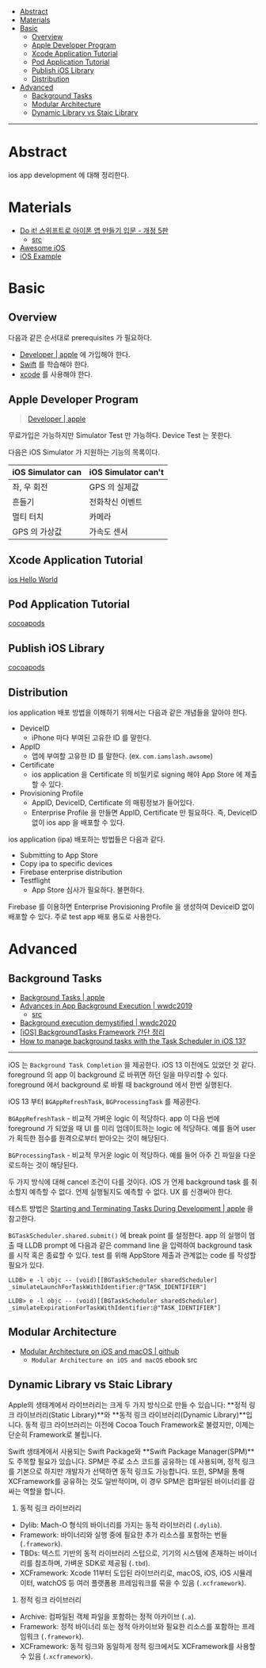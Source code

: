 - [Abstract](#abstract)
- [Materials](#materials)
- [Basic](#basic)
  - [Overview](#overview)
  - [Apple Developer Program](#apple-developer-program)
  - [Xcode Application Tutorial](#xcode-application-tutorial)
  - [Pod Application Tutorial](#pod-application-tutorial)
  - [Publish iOS Library](#publish-ios-library)
  - [Distribution](#distribution)
- [Advanced](#advanced)
  - [Background Tasks](#background-tasks)
  - [Modular Architecture](#modular-architecture)
  - [Dynamic Library vs Staic Library](#dynamic-library-vs-staic-library)

----

# Abstract

ios app development 에 대해 정리한다.

# Materials

* [ Do it! 스위프트로 아이폰 앱 만들기 입문 - 개정 5판](http://www.yes24.com/Product/Goods/96825837)
  * [src](https://github.com/doitswift/example)
* [Awesome iOS](https://github.com/vsouza/awesome-ios)
* [iOS Example](https://iosexample.com/)

# Basic

## Overview

다음과 같은 순서대로 prerequisites 가 필요하다.

* [Developer | apple](https://developer.apple.com/account/) 에 가입해야 한다.
* [Swift](/swift/README.md) 를 학습해야 한다.
* [xcode](/xcode/README.md) 를 사용해야 한다.

## Apple Developer Program

> [Developer | apple](https://developer.apple.com/account/)

무료가입은 가능하지만 Simulator Test 만 가능하다. Device Test 는 못한다.

다음은 iOS Simulator 가 지원하는 기능의 목록이다. 

| iOS Simulator can | iOS Simulator can't |
|---|---|
| 좌, 우 회전 | GPS 의 실제값 |
| 흔들기 | 전화착신 이벤트 |
| 멀티 터치 | 카메라 |
| GPS 의 가상값 | 가속도 센서 |

## Xcode Application Tutorial

[ios Hello World](iosappdevelopment_helloworld.md)

## Pod Application Tutorial

[cocoapods](/cocoapods/README.md#using-pod-application-create)

## Publish iOS Library

[cocoapods](/cocoapods/README.md#using-pod-lib-create)

## Distribution

ios application 배포 방법을 이해하기 위해서는 다음과 같은 개념들을 알아야 한다.

* DeviceID
  * iPhone 마다 부여된 고유한 ID 를 말한다.
* AppID
  * 앱에 부여할 고유한 ID 를 말한다. (ex. `com.iamslash.awsome`)
* Certificate
  * ios application 을 Certificate 의 비밀키로 signing 해야 App Store 에 제출할
    수 있다. 
* Provisioning Profile
  * AppID, DeviceID, Certificate 의 매핑정보가 들어있다.
  * Enterprise Profile 을 만들면 AppID, Certificate 만 필요하다. 즉, DeviceID
    없이 ios app 을 배포할 수 있다.

ios application (ipa) 배포하는 방법들은 다음과 같다.

* Submitting to App Store 
* Copy ipa to specific devices
* Firebase enterprise distribution
* Testflight
  * App Store 심사가 필요하다. 불편하다.

Firebase 를 이용하면 Enterprise Provisioning Profile 을 생성하여 DeviceID 없이
배포할 수 있다. 주로 test app 배포 용도로 사용한다.

# Advanced

## Background Tasks

* [Background Tasks | apple](https://developer.apple.com/documentation/backgroundtasks)
* [Advances in App Background Execution | wwdc2019](https://developer.apple.com/videos/play/wwdc2019/707/)
  * [src](https://developer.apple.com/documentation/backgroundtasks/refreshing_and_maintaining_your_app_using_background_tasks)
* [Background execution demystified | wwdc2020](https://developer.apple.com/videos/play/wwdc2020/10063)
* [[iOS] BackgroundTasks Framework 간단 정리](https://lemon-dev.tistory.com/entry/iOS-BackgroundTask-Framework-%EA%B0%84%EB%8B%A8-%EC%A0%95%EB%A6%AC)
* [How to manage background tasks with the Task Scheduler in iOS 13?](https://snow.dog/blog/how-to-manage-background-tasks-with-the-task-scheduler-in-ios-13)

----

iOS 는 `Background Task Completion` 을 제공한다. iOS 13 이전에도 있었던 것 같다.
foreground 의 app 이 background 로 바뀌면 하던 일을 마무리할 수 있다. foreground
에서 background 로 바뀔 때 background 에서 한번 실행된다.

iOS 13 부터 `BGAppRefreshTask`, `BGProcessingTask` 를 제공한다. 

`BGAppRefreshTask` - 비교적 가벼운 logic 이 적당하다. app 이 다음 번에
foreground 가 되었을 때 UI 를 미리 업데이트하는 logic 에 적당하다. 예를 들어
user 가 획득한 점수를 원격으로부터 받아오는 것이 해당된다.

`BGProcessingTask` - 비교적 무거운 logic 이 적당하다. 예를 들어 아주 긴 파일을
다운로드하는 것이 해당된다. 

두 가지 방식에 대해 cancel 조건이 다를 것이다. iOS 가 언제 background task 를
취소할지 예측할 수 없다. 언제 실행될지도 예측할 수 없다. UX 를 신경써야 한다.

테스트 방법은 [Starting and Terminating Tasks During Development |
apple](https://developer.apple.com/documentation/backgroundtasks/starting_and_terminating_tasks_during_development)
을 참고한다. 

`BGTaskScheduler.shared.submit()` 에 break point 를 설정한다. app 의 실행이 멈출
때 LLDB prompt 에 다음과 같은 command line 을 입력하여 background task 를 시작
혹은 종료할 수 있다. test 를 위해 AppStore 제출과 관계없는 code 를 작성할 필요가 있다.

```
LLDB> e -l objc -- (void)[[BGTaskScheduler sharedScheduler] _simulateLaunchForTaskWithIdentifier:@"TASK_IDENTIFIER"]

LLDB> e -l objc -- (void)[[BGTaskScheduler sharedScheduler] _simulateExpirationForTaskWithIdentifier:@"TASK_IDENTIFIER"]
```

## Modular Architecture

- [Modular Architecture on iOS and macOS | github](https://github.com/CyrilCermak/modular_architecture_on_ios/tree/master)
  - `Modular Architecture on iOS and macOS` ebook src 

## Dynamic Library vs Staic Library

Apple의 생태계에서 라이브러리는 크게 두 가지 방식으로 만들 수 있습니다: **정적 링크 라이브러리(Static Library)**와 **동적 링크 라이브러리(Dynamic Library)**입니다. 동적 링크 라이브러리는 이전에 Cocoa Touch Framework로 불렸지만, 이제는 단순히 Framework로 불립니다.

Swift 생태계에서 사용되는 Swift Package와 **Swift Package Manager(SPM)**도 주목할 필요가 있습니다. SPM은 주로 소스 코드를 공유하는 데 사용되며, 정적 링크를 기본으로 하지만 개발자가 선택하면 동적 링크도 가능합니다. 또한, SPM을 통해 XCFramework를 공유하는 것도 일반적이며, 이 경우 SPM은 컴파일된 바이너리를 감싸는 역할을 합니다.

1. 동적 링크 라이브러리
- Dylib: Mach-O 형식의 바이너리를 가지는 동적 라이브러리 (`.dylib`).
- Framework: 바이너리와 실행 중에 필요한 추가 리소스를 포함하는 번들 (`.framework`).
- TBDs: 텍스트 기반의 동적 라이브러리 스텁으로, 기기의 시스템에 존재하는 바이너리를 참조하며, 가벼운 SDK로 제공됨 (`.tbd`).
- XCFramework: Xcode 11부터 도입된 라이브러리로, macOS, iOS, iOS 시뮬레이터, watchOS 등 여러 플랫폼용 프레임워크를 묶을 수 있음 (`.xcframework`).

1. 정적 링크 라이브러리
- Archive: 컴파일된 객체 파일을 포함하는 정적 아카이브 (`.a`).
- Framework: 정적 바이너리 또는 정적 아카이브와 필요한 리소스를 포함하는 프레임워크 (`.framework`).
- XCFramework: 동적 링크와 동일하게 정적 링크에서도 XCFramework를 사용할 수 있음 (`.xcframework`).
